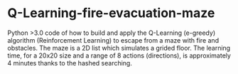 # Q-Learning-fire-evacuation-maze
Python >3.0 code of how to build and apply the Q-Learning (e-greedy) algorithm (Reinforcement Learning) to escape from a maze with fire and obstacles. The maze is a 2D list which simulates a grided floor. The learning time, for a 20x20 size and a range of 8 actions (directions), is approximately 4 minutes thanks to the hashed searching.
